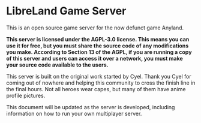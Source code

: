 # LibreLand Game Server

This is an open source game server for the now defunct game Anyland.

**This server is licensed under the AGPL-3.0 license. This means you can use it for free, but you must share the source code of any modifications you make. According to Section 13 of the AGPL, if you are running a copy of this server and users can access it over a network, you must make your source code available to the users.**

This server is built on the original work started by Cyel. Thank you Cyel for coming out of nowhere and helping this community to cross the finish line in the final hours. Not all heroes wear capes, but many of them have anime profile pictures.

This document will be updated as the server is developed, including information on how to run your own multiplayer server.

